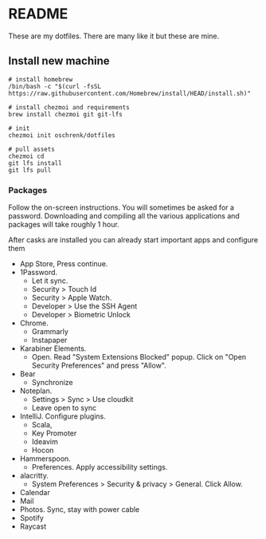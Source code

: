 # README #

These are my dotfiles. There are many like it but these are mine.

## Install new machine

```
# install homebrew
/bin/bash -c "$(curl -fsSL https://raw.githubusercontent.com/Homebrew/install/HEAD/install.sh)"

# install chezmoi and requirements
brew install chezmoi git git-lfs

# init
chezmoi init oschrenk/dotfiles

# pull assets
chezmoi cd
git lfs install
git lfs pull
```

### Packages

Follow the on-screen instructions. You will sometimes be asked for a password.
Downloading and compiling all the various applications and packages will take roughly 1 hour.

After casks are installed you can already start important apps and configure them

- App Store, Press continue.
- 1Password.
  - Let it sync.
  - Security > Touch Id
  - Security > Apple Watch.
  - Developer > Use the SSH Agent
  - Developer > Biometric Unlock
- Chrome.
  - Grammarly
  - Instapaper
- Karabiner Elements.
  - Open. Read "System Extensions Blocked" popup. Click on "Open Security Preferences" and press "Allow".
- Bear
  - Synchronize
- Noteplan.
  - Settings > Sync > Use cloudkit
  - Leave open to sync
- IntelliJ. Configure plugins.
  - Scala,
  - Key Promoter
  - Ideavim
  - Hocon
- Hammerspoon.
  - Preferences. Apply accessibility settings.
- alacritty.
  - System Preferences > Security & privacy > General. Click Allow.
- Calendar
- Mail
- Photos. Sync, stay with power cable
- Spotify
- Raycast

